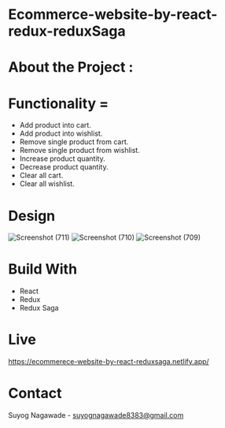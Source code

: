 # Ecommerce-website-by-react-redux-reduxSaga
# About the Project :
# Functionality =
- Add product into cart.
- Add product into wishlist.
- Remove single product from cart.
- Remove single product from wishlist.
- Increase product quantity.
- Decrease product quantity.
- Clear all cart.
- Clear all wishlist.
# Design
![Screenshot (711)](https://user-images.githubusercontent.com/92072200/218084359-0cb3d694-d437-45e0-bf18-fff1e3a591db.png)
![Screenshot (710)](https://user-images.githubusercontent.com/92072200/218084376-3fc62bee-6d4e-4818-9cf5-1732210007b7.png)
![Screenshot (709)](https://user-images.githubusercontent.com/92072200/218084397-a328b020-0b8d-4f89-8b7b-a07fe7b786e0.png)
# Build With
- React
- Redux
- Redux Saga
# Live
https://ecommerece-website-by-react-reduxsaga.netlify.app/
# Contact
Suyog Nagawade -
suyognagawade8383@gmail.com

